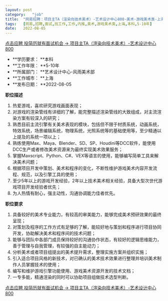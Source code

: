 ```yaml
---
layout:	post
category:	"job"
title:	"网易招聘：项目主TA（渲染向技术美术）-艺术设计中心800-美术-游戏美术类-上海本科5-10年"
tags:	[网易,招聘,面试,找工作,工作,内推,美术,游戏美术类,上海,本科,5-10年]
date:	2022-08-05
---
```


[点击应聘 投简历就有面试机会 -> 项目主TA（渲染向技术美术）-艺术设计中心800](http://mobile.bole.netease.com/bole/boleDetail?id=41857&employeeId=346f03c3cda5f04c&key=all)



- **学历要求： **本科
- **工作年限： **5-10年
- **所属部门： **艺术设计中心-风雨美术部
- **工作城市： **上海
- **发布日期： **2022-08-05



**职位描述**
1. 热爱游戏，喜欢研究游戏画面表现；
2. 对游戏的渲染管线有详细的了解，能完整描述渲染管线的大致组成，对主流渲染方案有较深入的研究；
3. 熟悉目前主流引擎有关美术表现的模块，包括但不限于材质系统，动画系统，特效系统，场景编辑系统，物理系统，光照系统等的基础使用等，至少精通以上提及的系统一项以上；
4. 熟练使用Max、Maya、Blender、SD、SP、Houdini等DCC软件，能使用DCC生产或者修改美术资源来为最终实现美术效果服务；
5. 掌握Maxscript、Python、C#、VEX等语言的使用，能够编写简单工具来解决美术问题；
6. 根据项目开发中策划、美术和程序的变化，不断性维护游戏美术内容开发流程、规范，以及引擎工具的使用；
7. 至少5年以上的游戏开发经验，2年以上技术美术相关经验，具备大型次世代游戏项目开发经验者优先；
8. 为人热情有耐心，强主动性，沟通协调能力佳者优先。



**职位要求**
1. 具备较好的美术专业能力，有较高的审美能力，能够完成美术预研效果的最终呈现；
2. 对策划及程序的工作方式有足够的了解，能较好地与策划和程序进行项目协同开发，协助解决美术和程序间的技术问题；
3. 能够与团队中各部门成员保持较好的沟通协作状态，有较好的逻辑思维能力，善于管理与自我管理，有较强的自主能动力；
4. 分析美术或者项目组提出的美术提升需求，整理实施方案并组织实施；
6. 引入适合项目风格的新技术，对已确认的美术技术效果进行整理并培训美术制作人员掌握技术的使用；
7. 编写和维护游戏引擎功能使用、游戏美术资源开发的技术文档；
8. 一专多能，精通渲染的同时可以协助项目组做技术选型判断。



[点击应聘 投简历就有面试机会 -> 项目主TA（渲染向技术美术）-艺术设计中心800](http://mobile.bole.netease.com/bole/boleDetail?id=41857&employeeId=346f03c3cda5f04c&key=all)